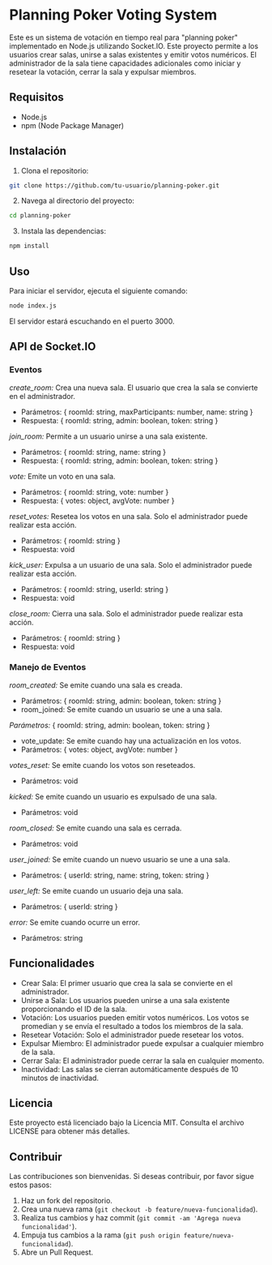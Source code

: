 # Planning Poker Voting System

Este es un sistema de votación en tiempo real para "planning poker" implementado en Node.js utilizando Socket.IO. Este proyecto permite a los usuarios crear salas, unirse a salas existentes y emitir votos numéricos. El administrador de la sala tiene capacidades adicionales como iniciar y resetear la votación, cerrar la sala y expulsar miembros.

## Requisitos

- Node.js
- npm (Node Package Manager)

## Instalación

1. Clona el repositorio:

```bash
git clone https://github.com/tu-usuario/planning-poker.git
```

2. Navega al directorio del proyecto:
```bash
cd planning-poker
```

3) Instala las dependencias:
```bash
npm install
```

## Uso
Para iniciar el servidor, ejecuta el siguiente comando:

```bash
node index.js
```
El servidor estará escuchando en el puerto 3000.

## API de Socket.IO
### Eventos
*create_room:* Crea una nueva sala. El usuario que crea la sala se convierte en el administrador.
- Parámetros: { roomId: string, maxParticipants: number, name: string }
- Respuesta: { roomId: string, admin: boolean, token: string }

*join_room:* Permite a un usuario unirse a una sala existente.
- Parámetros: { roomId: string, name: string }
- Respuesta: { roomId: string, admin: boolean, token: string }

*vote:* Emite un voto en una sala.
- Parámetros: { roomId: string, vote: number }
- Respuesta: { votes: object, avgVote: number }

*reset_votes:* Resetea los votos en una sala. Solo el administrador puede realizar esta acción.
- Parámetros: { roomId: string }
- Respuesta: void

*kick_user:* Expulsa a un usuario de una sala. Solo el administrador puede realizar esta acción.
- Parámetros: { roomId: string, userId: string }
- Respuesta: void

*close_room:* Cierra una sala. Solo el administrador puede realizar esta acción.
- Parámetros: { roomId: string }
- Respuesta: void

### Manejo de Eventos

*room_created:* Se emite cuando una sala es creada.
- Parámetros: { roomId: string, admin: boolean, token: string }
- room_joined: Se emite cuando un usuario se une a una sala.

*Parámetros:* { roomId: string, admin: boolean, token: string }
- vote_update: Se emite cuando hay una actualización en los votos.
- Parámetros: { votes: object, avgVote: number }

*votes_reset:* Se emite cuando los votos son reseteados.
- Parámetros: void

*kicked:* Se emite cuando un usuario es expulsado de una sala.
- Parámetros: void

*room_closed:* Se emite cuando una sala es cerrada.
- Parámetros: void

*user_joined:* Se emite cuando un nuevo usuario se une a una sala.
- Parámetros: { userId: string, name: string, token: string }

*user_left:* Se emite cuando un usuario deja una sala.
- Parámetros: { userId: string }

*error:* Se emite cuando ocurre un error.
- Parámetros: string

## Funcionalidades
- Crear Sala: El primer usuario que crea la sala se convierte en el administrador.
- Unirse a Sala: Los usuarios pueden unirse a una sala existente proporcionando el ID de la sala.
- Votación: Los usuarios pueden emitir votos numéricos. Los votos se promedian y se envía el resultado a todos los miembros de la sala.
- Resetear Votación: Solo el administrador puede resetear los votos.
- Expulsar Miembro: El administrador puede expulsar a cualquier miembro de la sala.
- Cerrar Sala: El administrador puede cerrar la sala en cualquier momento.
- Inactividad: Las salas se cierran automáticamente después de 10 minutos de inactividad.

## Licencia
Este proyecto está licenciado bajo la Licencia MIT. Consulta el archivo LICENSE para obtener más detalles.

## Contribuir

Las contribuciones son bienvenidas. Si deseas contribuir, por favor sigue estos pasos:

1. Haz un fork del repositorio.
2. Crea una nueva rama (`git checkout -b feature/nueva-funcionalidad`).
3. Realiza tus cambios y haz commit (`git commit -am 'Agrega nueva funcionalidad'`).
4. Empuja tus cambios a la rama (`git push origin feature/nueva-funcionalidad`).
5. Abre un Pull Request.

